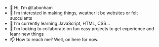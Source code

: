 - 👋 Hi, I’m @tabonham
- 👀 I’m interested in making things, weather it be websites or felt succulants
- 🌱 I’m currently learning JavaScript, HTML, CSS...
- 💞️ I’m looking to collaborate on fun easy projects to get experience and leanr new things
- 📫 How to reach me? Well, on here for now.

<!---
tabonham/tabonham is a ✨ special ✨ repository because its `README.md` (this file) appears on your GitHub profile.
You can click the Preview link to take a look at your changes.
--->
